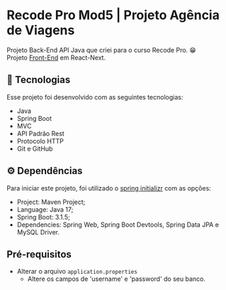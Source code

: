 # Recode Pro Mod5 | Projeto Agência de Viagens

Projeto Back-End API Java que criei para o curso Recode Pro. 😁 <br>
Projeto [Front-End](https://github.com/PatsFerrer/ProjetoMod5-FrontEnd-ReactNext) em React-Next.

## 🚀 Tecnologias
Esse projeto foi desenvolvido com as seguintes tecnologias:

- Java
- Spring Boot
- MVC
- API Padrão Rest
- Protocolo HTTP
- Git e GitHub

## ⚙️ Dependências
Para iniciar este projeto, foi utilizado o [spring initializr](https://start.spring.io) com as opções:

- Project: Maven Project;
- Language: Java 17;
- Spring Boot: 3.1.5;
- Dependencies: Spring Web, Spring Boot Devtools, Spring Data JPA e MySQL Driver.

## Pré-requisitos
- Alterar o arquivo `application.properties`
  - Altere os campos de 'username' e 'password' do seu banco.
